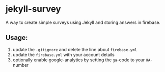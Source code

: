 # jekyll-survey

A way to create simple surveys using Jekyll and storing answers in firebase.

## Usage:
1. update the `.gitignore` and delete the line about `firebase.yml`
2. update the `firebase.yml` with your account details
3. optionally enable google-analytics by setting the `ga`-code to your `UA`-number
